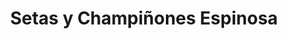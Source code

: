 ---
title: "Setas y Champiñones Espinosa"
url: /bilbao/setas-y-champinones-espinosa/
shop: Gewürze
---